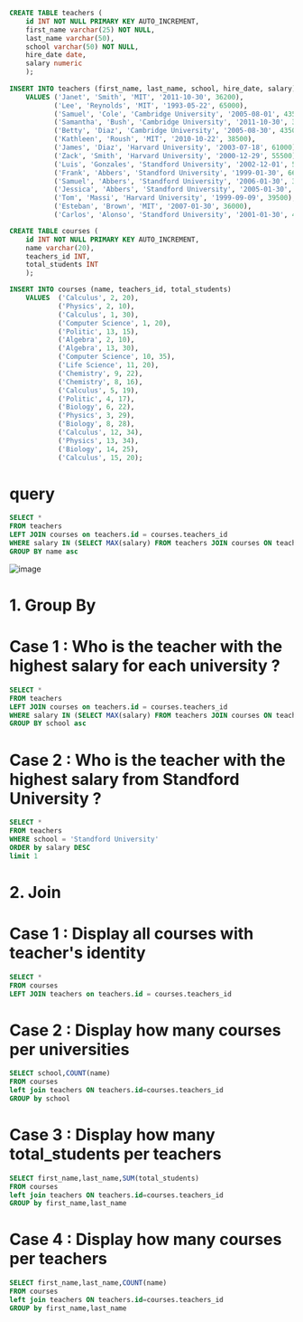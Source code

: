 ```sql
CREATE TABLE teachers (
    id INT NOT NULL PRIMARY KEY AUTO_INCREMENT,
    first_name varchar(25) NOT NULL,
    last_name varchar(50),
    school varchar(50) NOT NULL,
    hire_date date,
    salary numeric
    );
    
INSERT INTO teachers (first_name, last_name, school, hire_date, salary)
    VALUES ('Janet', 'Smith', 'MIT', '2011-10-30', 36200),
           ('Lee', 'Reynolds', 'MIT', '1993-05-22', 65000),
           ('Samuel', 'Cole', 'Cambridge University', '2005-08-01', 43500),
           ('Samantha', 'Bush', 'Cambridge University', '2011-10-30', 36200),
           ('Betty', 'Diaz', 'Cambridge University', '2005-08-30', 43500),
           ('Kathleen', 'Roush', 'MIT', '2010-10-22', 38500),
           ('James', 'Diaz', 'Harvard University', '2003-07-18', 61000),
           ('Zack', 'Smith', 'Harvard University', '2000-12-29', 55500),
           ('Luis', 'Gonzales', 'Standford University', '2002-12-01', 50000),
           ('Frank', 'Abbers', 'Standford University', '1999-01-30', 66000),
           ('Samuel', 'Abbers', 'Standford University', '2006-01-30', 32000),
           ('Jessica', 'Abbers', 'Standford University', '2005-01-30', 33000),
           ('Tom', 'Massi', 'Harvard University', '1999-09-09', 39500),
           ('Esteban', 'Brown', 'MIT', '2007-01-30', 36000),
           ('Carlos', 'Alonso', 'Standford University', '2001-01-30', 44000);
```
           
```sql
CREATE TABLE courses (
    id INT NOT NULL PRIMARY KEY AUTO_INCREMENT,
    name varchar(20),
    teachers_id INT,
    total_students INT
    );
```
    
```sql
INSERT INTO courses (name, teachers_id, total_students)
    VALUES  ('Calculus', 2, 20),
            ('Physics', 2, 10),
            ('Calculus', 1, 30),
            ('Computer Science', 1, 20),
            ('Politic', 13, 15),
            ('Algebra', 2, 10),
            ('Algebra', 13, 30),
            ('Computer Science', 10, 35),
            ('Life Science', 11, 20),
            ('Chemistry', 9, 22),
            ('Chemistry', 8, 16),
            ('Calculus', 5, 19),
            ('Politic', 4, 17),
            ('Biology', 6, 22),
            ('Physics', 3, 29),
            ('Biology', 8, 28),
            ('Calculus', 12, 34),
            ('Physics', 13, 34),
            ('Biology', 14, 25),
            ('Calculus', 15, 20);
```
# query 

```sql
SELECT *
FROM teachers
LEFT JOIN courses on teachers.id = courses.teachers_id
WHERE salary IN (SELECT MAX(salary) FROM teachers JOIN courses ON teachers.id = courses.teachers_id GROUP by name)
GROUP BY name asc

```
![image](https://user-images.githubusercontent.com/57296740/204312140-29cb5a3d-249d-4adf-954d-83f537e278e2.png)


# 1. Group By
# Case 1 : Who is the teacher with the highest salary for each university ?

```sql
SELECT *
FROM teachers
LEFT JOIN courses on teachers.id = courses.teachers_id
WHERE salary IN (SELECT MAX(salary) FROM teachers JOIN courses ON teachers.id = courses.teachers_id GROUP by school)
GROUP BY school asc

```
# Case 2 : Who is the teacher with the highest salary from Standford University ?

```sql
SELECT *
FROM teachers
WHERE school = 'Standford University'
ORDER by salary DESC
limit 1
```

# 2. Join
# Case 1 : Display all courses with teacher's identity

```sql
SELECT *
FROM courses
LEFT JOIN teachers on teachers.id = courses.teachers_id
```

# Case 2 : Display how many courses per universities

```sql
SELECT school,COUNT(name)
FROM courses
left join teachers ON teachers.id=courses.teachers_id
GROUP by school
```

# Case 3 : Display how many total_students per teachers

```sql
SELECT first_name,last_name,SUM(total_students)
FROM courses
left join teachers ON teachers.id=courses.teachers_id
GROUP by first_name,last_name
```

# Case 4 : Display how many courses per teachers

```sql
SELECT first_name,last_name,COUNT(name)
FROM courses
left join teachers ON teachers.id=courses.teachers_id
GROUP by first_name,last_name
```






            
